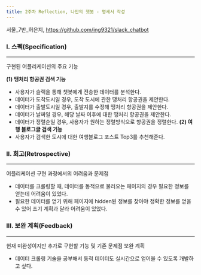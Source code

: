 ```yaml
---
title: 2주차 Reflection, 나만의 챗봇 - 명세서 작성
---
```


서울_7반_허은지, https://github.com/ing9321/slack_chatbot

### I. 스펙(Specification)
---
구현된 어플리케이션의 주요 기능

__(1) 땡처리 항공권 검색 기능__
 * 사용자가 슬랙을 통해 챗봇에게 전송한 데이터를 분석한다.
 * 데이터가 도착도시일 경우, 도착 도시에 관한 땡처리 항공권을 제안한다.
 * 데이터가 출발도시일 경우, 출발지를 수정해 땡처리 항공권을 제안한다.
 * 데이터가 날짜일 경우, 해당 날짜 이후에 대한 땡처리 항공권을 제안한다.
 * 데이터가 정렬순일 경우, 사용자가 원하는 정렬방식으로 항공권을 정렬한다.
__(2) 여행 블로그글 검색 기능__
 * 사용자가 검색한 도시에 대한 여행블로그 포스트 Top3를 추천해준다.
 
### II. 회고(Retrospective)
---
어플리케이션 구현 과정에서의 어려움과 문제점
 * 데이터를 크롤링할 때, 데이터를 동적으로 불러오는 페이지의 경우 필요한 정보를 얻는데 어려움이 있었다.
 * 필요한 데이터를 얻기 위해 페이지에 hidden된 정보를 찾아야 정확한 정보를 얻을 수 있어 초기 계획과 달라 어려움이 있었다.

### III. 보완 계획(Feedback)
---
현재 미완성이지만 추가로 구현할 기능 및 기존 문제점 보완 계획
 * 데이터 크롤링 기술을 공부해서 동적 데이터도 실시간으로 얻어올 수 있도록 개발하고 싶다.
